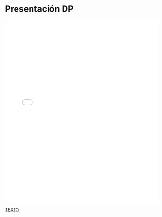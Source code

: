 # Presentación DP

<MDXLayout>
  <embed src="/assets/files/02-Presentacion-DP-678d01cefb885c84fc0cb93fad6ae650.pdf" type="application/pdf" width="100%" height="600px" />
</MDXLayout>

[TEXTO](../../static/PDFs/02-Presentacion-DP.pdf)